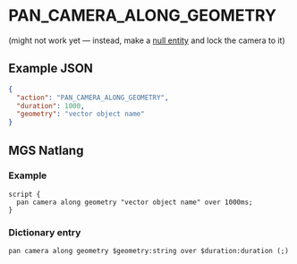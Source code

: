 # PAN_CAMERA_ALONG_GEOMETRY

(might not work yet — instead, make a [null entity](../entities/entity_types#null-entity) and lock the camera to it)

## Example JSON

```json
{
  "action": "PAN_CAMERA_ALONG_GEOMETRY",
  "duration": 1000,
  "geometry": "vector object name"
}
```

## MGS Natlang

### Example

```mgs
script {
  pan camera along geometry "vector object name" over 1000ms;
}
```

### Dictionary entry

```
pan camera along geometry $geometry:string over $duration:duration (;)
```
